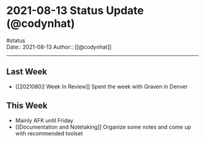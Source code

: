 # 2021-08-13 Status Update (@codynhat)
#status  
Date:: 2021-08-13
Author:: [[@codynhat]]

---

## Last Week
- [[20210802 Week In Review]] Spent the week with Graven in Denver

## This Week
- Mainly AFK until Friday
- [[Documentation and Notetaking]] Organize some notes and come up with recommended toolset